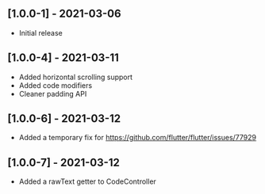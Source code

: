 ## [1.0.0-1] - 2021-03-06

* Initial release

## [1.0.0-4] - 2021-03-11

* Added horizontal scrolling support
* Added code modifiers
* Cleaner padding API

## [1.0.0-6] - 2021-03-12

* Added a temporary fix for https://github.com/flutter/flutter/issues/77929

## [1.0.0-7] - 2021-03-12

* Added a rawText getter to CodeController
